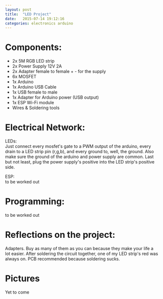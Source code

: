 ```yaml
---
layout: post
title:  "LED Project"
date:   2015-07-14 19:12:16
categories: electronics arduino
---
```

<h1>Components:</h1>
<ul>
<li>2x 5M RGB LED strip</li>
<li>2x Power Supply 12V 2A</li>
<li>2x Adapter female to female + - for the supply</li>
<li>6x MOSFET</li>
<li>1x Arduino</li>
<li>1x Arduino USB Cable</li>
<li>1x USB female to male</li>
<li>1x Adapter for Arduino power (USB output)</li>
<li>1x ESP Wi-Fi module</li>
<li>Wires & Soldering tools</li>
</ul>

<h1>Electrical Network:</h1>
LEDs: <br>
Just connect every mosfet's gate to a PWM output of the arduino, every drain to a LED strip pin (r,g,b), and every ground to, well, the ground. Also make sure the ground of the arduino and power supply are common. Last but not least, plug the power supply's positive into the LED strip's positive side.

ESP: <br>
to be worked out

<h1>Programming: </h1>
to be worked out

<h1>Reflections on the project: </h1>
Adapters. Buy as many of them as you can because they make your life a lot easier. After soldering the circuit together, one of my LED strip's red was always on.
PCB recommended because soldering sucks.

<h1>Pictures</h1>
Yet to come
